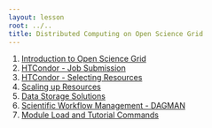 ```yaml
---
layout: lesson
root: ../..
title: Distributed Computing on Open Science Grid
---
```

<div class="toc" markdown="1">

1.  [Introduction to Open Science Grid](01-IntroGrid.html)
2.  [HTCondor - Job Submission](02-HTCondor-Submitting.html)
3.  [HTCondor - Selecting Resources](03-HTCondor-Matchmaking.html)
4.  [Scaling up Resources](04-ScaleUp.html)
5.  [Data Storage Solutions](05-Stash.html)
6.  [Scientific Workflow Management - DAGMAN](06-dagman.html)
7.  [Module Load and Tutorial Commands](07-modules.html)
</div>
